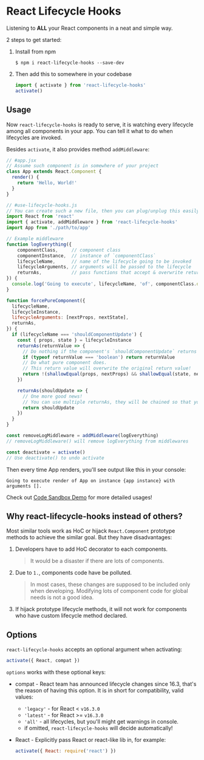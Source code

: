 # React Lifecycle Hooks

Listening to **ALL** your React components in a neat and simple way.

2 steps to get started:
1. Install from npm
    ```
    $ npm i react-lifecycle-hooks --save-dev
    ```
1. Then add this to somewhere in your codebase
    ```jsx
    import { activate } from 'react-lifecycle-hooks'
    activate()
    ```

## Usage
Now `react-lifecycle-hooks` is ready to serve, it is watching every lifecycle among all components in your app. You can tell it what to do when lifecycles are invoked.

Besides `activate`, it also provides method `addMiddleware`:

```jsx
// #app.jsx
// Assume such component is in somewhere of your project
class App extends React.Component {
  render() {
    return 'Hello, World!'
  }
}
```

```jsx
// #use-lifecycle-hooks.js
// You can create such a new file, then you can plug/unplug this easily
import React from 'react'
import { activate, addMiddleware } from 'react-lifecycle-hooks'
import App from './path/to/app'

// Example middleware
function logEverything({
    componentClass,     // component class
    componentInstance,  // instance of `componentClass`
    lifecycleName,      // name of the lifecycle going to be invoked
    lifecycleArguments, // arguments will be passed to the lifecycle
    returnAs,           // pass functions that accept & overwrite return value
}) {
  console.log('Going to execute', lifecycleName, 'of', componentClass.displayName || componentClass.name, 'on instance', componentInstance, 'with arguments', lifecycleArguments)
}

function forcePureComponent({
  lifecycleName,
  lifecycleInstance,
  lifecycleArguments: [nextProps, nextState],
  returnAs,
}) {
  if (lifecycleName === 'shouldComponentUpdate') {
    const { props, state } = lifecycleInstance
    returnAs(returnValue => {
      // Do nothing if the component's `shouldComponentUpdate` returns a boolean, which means it has been implemented
      if (typeof returnValue === 'boolean') return returnValue
      // Do what pure component does.
      // This return value will overwrite the original return value!
      return !(shallowEqual(props, nextProps) && shallowEqual(state, nextState))
    })

    returnAs(shouldUpdate => {
      // One more good news!
      // You can use multiple returnAs, they will be chained so that you can modify return value multiple times.
      return shouldUpdate
    })
  }
}

const removeLogMiddleware = addMiddleware(logEverything)
// removeLogMiddleware() will remove logEverything from middlewares

const deactivate = activate()
// Use deactivate() to undo activate
```

Then every time App renders, you'll see output like this in your console:
```
Going to execute render of App on instance {app instance} with arguments [].
```

Check out [Code Sandbox Demo](https://codesandbox.io/s/vq0y5mpo47) for more detailed usages!

## Why react-lifecycle-hooks instead of others?
Most similar tools work as HoC or hijack `React.Component` prototype methods to achieve the similar goal. But they have disadvantages:
1. Developers have to add HoC decorator to each components.
    > It would be a disaster if there are lots of components.
1. Due to `1.`, components code have be polluted.
    > In most cases, these changes are supposed to be included only when developing. Modifying lots of component code for global needs is not a good idea.
1. If hijack prototype lifecycle methods, it will not work for components who have custom lifecycle method declared.

## Options
`react-lifecycle-hooks` accepts an optional argument when activating:
```js
activate({ React, compat })
```

`options` works with these optional keys:

* compat - React team has announced lifecycle changes since 16.3, that's the reason of having this option. It is in short for compatibility, valid values:
    * `'legacy'` - for React < `v16.3.0`
    * `'latest'` - for React >= `v16.3.0`
    * `'all'` - all lifecycles, but you'll might get warnings in console.
    * if omitted, `react-lifecycle-hooks` will decide automatically!

* React - Explicitly pass React or react-like lib in, for example:

    ```js
    activate({ React: require('react') })
    ```
